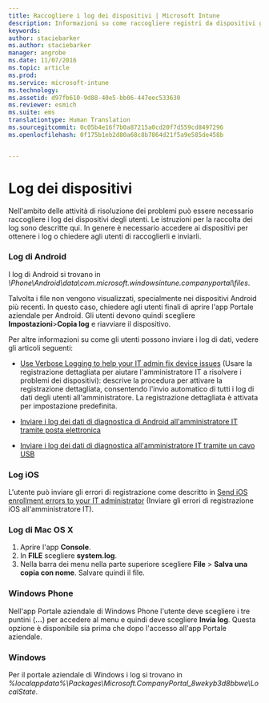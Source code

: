 ```yaml
---
title: Raccogliere i log dei dispositivi | Microsoft Intune
description: Informazioni su come raccogliere registri da dispositivi gestiti.
keywords: 
author: staciebarker
ms.author: staciebarker
manager: angrobe
ms.date: 11/07/2016
ms.topic: article
ms.prod: 
ms.service: microsoft-intune
ms.technology: 
ms.assetid: d97fb610-9d88-40e5-bb06-447eec533630
ms.reviewer: esmich
ms.suite: ems
translationtype: Human Translation
ms.sourcegitcommit: 0c05b4e16f7b0a87215a0cd20f7d559cd8497296
ms.openlocfilehash: 0f175b1eb2d80a68c8b7864d21f5a9e585de458b


---
```


# <a name="device-logs"></a>Log dei dispositivi

Nell'ambito delle attività di risoluzione dei problemi può essere necessario raccogliere i log dei dispositivi degli utenti. Le istruzioni per la raccolta dei log sono descritte qui. In genere è necessario accedere ai dispositivi per ottenere i log o chiedere agli utenti di raccoglierli e inviarli.

### <a name="android-logs"></a>Log di Android
I log di Android si trovano in *<Android Device>\Phone\Android\data\com.microsoft.windowsintune.companyportal\files*.

Talvolta i file non vengono visualizzati, specialmente nei dispositivi Android più recenti. In questo caso, chiedere agli utenti finali di aprire l'app Portale aziendale per Android. Gli utenti devono quindi scegliere **Impostazioni**>**Copia log** e riavviare il dispositivo.

Per altre informazioni su come gli utenti possono inviare i log di dati, vedere gli articoli seguenti:

- [Use Verbose Logging to help your IT admin fix device issues](/intune/enduser/use-verbose-logging-to-help-your-it-administrator-fix-device-issues-android) (Usare la registrazione dettagliata per aiutare l'amministratore IT a risolvere i problemi dei dispositivi): descrive la procedura per attivare la registrazione dettagliata, consentendo l'invio automatico di tutti i log di dati degli utenti all'amministratore. La registrazione dettagliata è attivata per impostazione predefinita.

- [Inviare i log dei dati di diagnostica di Android all'amministratore IT tramite posta elettronica](/intune/enduser/send-diagnostic-data-logs-to-your-it-administrator-using-email-android)

- [Inviare i log dei dati di diagnostica all'amministratore IT tramite un cavo USB](/intune/enduser/send-diagnostic-data-logs-to-your-it-administrator-using-a-usb-cable-android)

### <a name="ios-logs"></a>Log iOS

L'utente può inviare gli errori di registrazione come descritto in [Send iOS enrollment errors to your IT administrator](/intune/enduser/send-errors-to-your-it-admin-ios) (Inviare gli errori di registrazione iOS all'amministratore IT).

### <a name="mac-os-x-logs"></a>Log di Mac OS X

1. Aprire l'app **Console**.
2. In **FILE** scegliere **system.log**.
3. Nella barra dei menu nella parte superiore scegliere **File** > **Salva una copia con nome**. Salvare quindi il file.

### <a name="windows-phone"></a>Windows Phone

Nell'app Portale aziendale di Windows Phone l'utente deve scegliere i tre puntini (**…**) per accedere al menu e quindi deve scegliere **Invia log**. Questa opzione è disponibile sia prima che dopo l'accesso all'app Portale aziendale.

### <a name="windows"></a>Windows

Per il portale aziendale di Windows i log si trovano in *%localappdata%\Packages\Microsoft.CompanyPortal_8wekyb3d8bbwe\LocalState*.



<!--HONumber=Nov16_HO5-->


